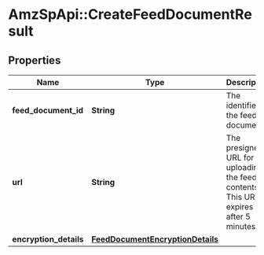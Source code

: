 # AmzSpApi::CreateFeedDocumentResult

## Properties
Name | Type | Description | Notes
------------ | ------------- | ------------- | -------------
**feed_document_id** | **String** | The identifier of the feed document. | 
**url** | **String** | The presigned URL for uploading the feed contents. This URL expires after 5 minutes. | 
**encryption_details** | [**FeedDocumentEncryptionDetails**](FeedDocumentEncryptionDetails.md) |  | 

